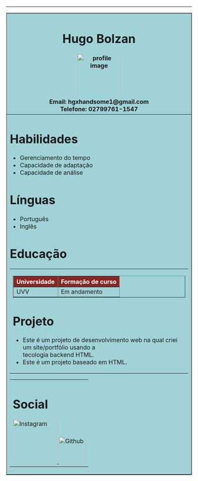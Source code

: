 <!DOCTYPE html>
<head>
    <meta charset="UTF-8">
    <meta http-equiv="X-UA-Compatible" content="IE=chrome">
    <meta name="viewport" content="width=device-width,
    inicial-scale=1.0">
    </head>

<body>
    <table align="center", width="45%", border="1" style="background-color: rgb(161, 210, 216);">
        <tr>
            <th>
                <h1>Hugo Bolzan</h1>   
<img src="https://www.freeiconspng.com/thumbs/profile-icon-png/profile-icon-9.png"  width="120px" alt="profile image"><br>
    Email: hgxhandsome1@gmail.com <br>
          Telefone: 02799761-1547
            </th>
        </tr>
        </td>
     <hr>
     <td>
        <table>
            <h1>Habilidades</h1>
            <ul>
                <li>Gerenciamento do tempo</li>
                <li>Capacidade de adaptação</li>
                <li>Capacidade de análise</li>
            </ul>
            <h1>Línguas</h1>
            <ul>
            <li>Português</li>
            <li>Inglês</li>
            </ul>
            <h1>Educação</h1>
            <td>
            <table border="1" align="center">
                <tr style="background-color: rgb(138, 37, 37); color:rgb(255, 255, 255)">
                    <th>Universidade</th>
                    <th>Formação de curso</th>
                </tr>
                <tr>
                    <td>UVV</td>
                    <td>Em andamento</td>
                </tr>
            </table>    
            <h1>Projeto</h1>
    <ul>
        <li>
            Este é um projeto de desenvolvimento web na qual criei um site/portfólio usando a <br> tecologia backend HTML.</li>
            <li>Este é um projeto baseado em HTML.</li>
        </ul>
     </td>
    <table>
    <td>
     <h1>Social</h1>
     <a href="https://www.instagram.com/hugovwx/" target="_blank">
        <img src="https://marcas-logos.net/wp-content/uploads/2020/01/instagram_icon_logo.png" width="120px" alt="Instagram" >
    </a>
    <a href="https://github.com/HughCoding" target="_blank">
    <img src="https://cdn2.iconfinder.com/data/icons/font-awesome/1792/github-512.png" width="73spx" alt="Github">
    </a>
    </table>
</body>
    
    
    
           
            
